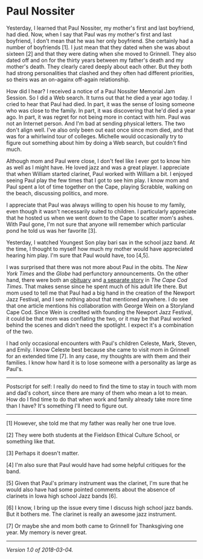 Paul Nossiter
=============

Yesterday, I learned that Paul Nossiter, my mother's first and
last boyfriend, had died.  Now, when I say that Paul was my mother's
first and last boyfriend, I don't mean that he was her only boyfriend.
She certainly had a number of boyfriends [1]. I just mean that they dated
when she was about sixteen [2] and that they were dating when she moved
to Grinnell.  They also dated off and on for the thirty years between my
father's death and my mother's death.  They clearly cared deeply about
each other.  But they both had strong personalities that clashed and
they often had different priorities, so theirs was an on-againx off-again
relationship.

How did I hear?  I received a notice of a Paul Nossiter Memorial Jam
Session.  So I did a Web search.  It turns out that he died a year
ago today.  I cried to hear that Paul had died.  In part, it was the
sense of losing someone who was close to the family.  In part, it was
discovering that he'd died a year ago.  In part, it was regret for
not being more in contact with him.  Paul was not an Internet person.
And I'm bad at sending physical letters.  The two don't align well.
I've also only been out east once since mom died, and that was for a
whirlwind tour of colleges.  Michelle would occasionally try to figure
out something about him by doing a Web search, but couldn't find much.

Although mom and Paul were close, I don't feel like I ever got to know
him as well as I might have.  He loved jazz and was a great player.
I appreciate that when William started clarinet, Paul worked with William
a bit.  I enjoyed seeing Paul play the few times that I got to see
him play.  I know mom and Paul spent a lot of time together on the Cape,
playing Scrabble, walking on the beach, discussing politics, and more.

I appreciate that Paul was always willing to open his house to my family,
even though it wasn't necessarily suited to children.  I particularly
appreciate that he hosted us when we went down to the Cape to scatter
mom's ashes.  With Paul gone, I'm not sure that anyone will remember
which particular pond he told us was her favorite [3].

Yesterday, I watched Youngest Son play bari sax in the school jazz band.
At the time, I thought to myself how much my mother would have appreciated
hearing him play.  I'm sure that Paul would have, too [4,5].

I was surprised that there was not more about Paul in
the obits.  The _New York Times_ and the _Globe_ had
perfunctory announcements.  On the other hand, there were both an
[obituary](http://www.capecodtimes.com/obituaries/20170305/paul-nossiter-86)
and [a separate
story](http://www.capecodtimes.com/news/20170312/capes-noted-musician-and-activist-paul-nossiter-dies-at-86)
in _The Cape Cod Times_.  That makes sense since he spent much of his
adult life there.  But mom used to tell me that Paul had a big hand in
the creation of the Newport Jazz Festival, and I see nothing about that
mentioned anywhere.  I do see that one article mentions his collaboration
with George Wein on a Storyland Cape Cod.  Since Wein is credited with
founding the Newport Jazz Festival, it could be that mom was conflating
the two, or it may be that Paul worked behind the scenes and didn't need
the spotlight.  I expect it's a combination of the two.

I had only occasional encounters with Paul's children Celeste, Mark,
Steven, and Emily.  I know Celeste best because she came to visit mom in
Grinnell for an extended time [7].  In any case, my thoughts are with
them and their families.  I know how hard it is to lose someone with a
personality as large as Paul's.

---

Postscript for self: I really do need to find the time to stay in touch
with mom and dad's cohort, since there are many of them who mean a lot
to mean.  How do I find time to do that when work and family already
take more time than I have?  It's something I'll need to figure out.

---

[1] However, she told me that my father was really her one true love.

[2] They were both students at the Fieldson Ethical Culture School, or
something like that.

[3] Perhaps it doesn't matter.

[4] I'm also sure that Paul would have had some helpful critiques for
the band.

[5] Given that Paul's primary instrument was the clarinet, I'm sure that
he would also have had some pointed comments about the absence of clarinets 
in Iowa high school Jazz bands [6].

[6] I know, I bring up the issue every time I discuss high school jazz
bands.  But it bothers me.  The clarinet is really an awesome jazz
instrument.

[7] Or maybe she and mom both came to Grinnell for Thanksgiving one year.
My memory is never great.

---

*Version 1.0 of 2018-03-04.*
